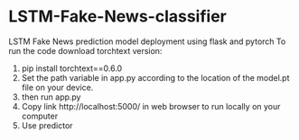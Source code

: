 # LSTM-Fake-News-classifier
LSTM Fake News prediction model deployment using flask and pytorch
To run the code download torchtext version:
1. pip install torchtext==0.6.0
2. Set the path variable in app.py according to the location of the model.pt file on your device.
3. then run app.py
4. Copy link http://localhost:5000/ in web browser to run locally on your computer
5. Use predictor
